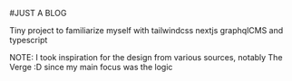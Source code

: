#JUST A BLOG

Tiny project to familiarize myself with tailwindcss nextjs graphqlCMS and typescript

NOTE: I took inspiration for the design from various sources, notably The Verge :D since my main focus was the logic
